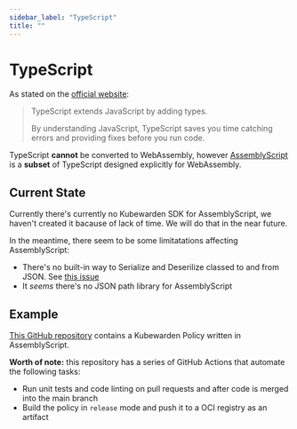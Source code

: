 ```yaml
---
sidebar_label: "TypeScript"
title: ""
---
```


# TypeScript

As stated on the [official website](https://www.typescriptlang.org/):

> TypeScript extends JavaScript by adding types.
>
> By understanding JavaScript, TypeScript saves you time catching errors and
> providing fixes before you run code.

TypeScript **cannot** be converted to WebAssembly, however
[AssemblyScript](https://www.assemblyscript.org/) is a **subset** of TypeScript
designed explicitly for WebAssembly.

## Current State

Currently there's currently no Kubewarden SDK for AssemblyScript, we haven't
created it bacause of lack of time. We will do that in the near future.

In the meantime, there seem to be some limitatations affecting AssemblyScript:

* There's no built-in way to Serialize and Deserilize classed to
  and from JSON. See [this issue](https://github.com/AssemblyScript/assemblyscript/issues/292)
* It *seems* there's no JSON path library for AssemblyScript

## Example

[This GitHub repository](https://github.com/kubewarden/pod-privileged-policy)
contains a Kubewarden Policy written in AssemblyScript.

**Worth of note:** this repository has a series of GitHub Actions that automate
the following tasks:

  * Run unit tests and code linting on pull requests and after code is merged
    into the main branch
  * Build the policy in `release` mode and push it to a OCI registry as an
    artifact
